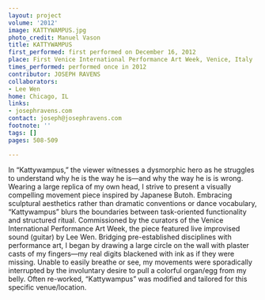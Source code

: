 ```yaml
---
layout: project
volume: '2012'
image: KATTYWAMPUS.jpg
photo_credit: Manuel Vason
title: KATTYWAMPUS
first_performed: first performed on December 16, 2012
place: First Venice International Performance Art Week, Venice, Italy
times_performed: performed once in 2012
contributor: JOSEPH RAVENS
collaborators:
- Lee Wen
home: Chicago, IL
links:
- josephravens.com
contact: joseph@josephravens.com
footnote: ''
tags: []
pages: 508-509

---
```


In “Kattywampus,” the viewer witnesses a dysmorphic hero as he struggles to understand why he is the way he is—and why the way he is is wrong. Wearing a large replica of my own head, I strive to present a visually compelling movement piece inspired by Japanese Butoh. Embracing sculptural aesthetics rather than dramatic conventions or dance vocabulary, “Kattywampus” blurs the boundaries between task-oriented functionality and structured ritual. Commissioned by the curators of the Venice International Performance Art Week, the piece featured live improvised sound (guitar) by Lee Wen. Bridging pre-established disciplines with performance art, I began by drawing a large circle on the wall with plaster casts of my fingers—my real digits blackened with ink as if they were missing. Unable to easily breathe or see, my movements were sporadically interrupted by the involuntary desire to pull a colorful organ/egg from my belly. Often re-worked, “Kattywampus” was modified and tailored for this specific venue/location.

